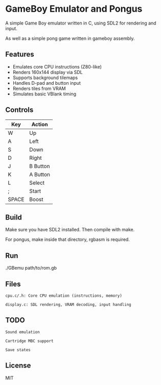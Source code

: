 # GameBoy Emulator and Pongus

A simple Game Boy emulator written in C, using SDL2 for rendering and input.

As well as a simple pong game written in gameboy assembly.

## Features

- Emulates core CPU instructions (Z80-like)
- Renders 160x144 display via SDL
- Supports background tilemaps
- Handles D-pad and button input
- Renders tiles from VRAM
- Simulates basic VBlank timing

## Controls

| Key      | Action      |
|----------|-------------|
| W        | Up          |
| A        | Left        |
| S        | Down        |
| D        | Right       |
| J        | B Button    |
| K        | A Button    |
| L        | Select      |
| ;        | Start       |
| SPACE    | Boost       |

## Build

Make sure you have SDL2 installed. Then compile with make.

For pongus, make inside that directory, rgbasm is required.


## Run

./GBemu path/to/rom.gb

## Files

    cpu.c/.h: Core CPU emulation (instructions, memory)

    display.c: SDL rendering, VRAM decoding, input handling

## TODO

    Sound emulation

    Cartridge MBC support

    Save states

## License

MIT

